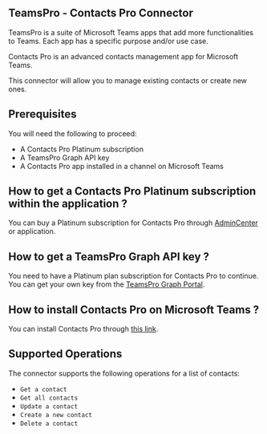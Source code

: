 ## TeamsPro - Contacts Pro Connector

TeamsPro is a suite of Microsoft Teams apps that add more functionalities to Teams. Each app has a specific purpose
and/or use case.

Contacts Pro is an advanced contacts management app for Microsoft Teams.

This connector will allow you to manage existing contacts or create new ones.

## Prerequisites

You will need the following to proceed:

* A Contacts Pro Platinum subscription
* A TeamsPro Graph API key
* A Contacts Pro app installed in a channel on Microsoft Teams

## How to get a Contacts Pro Platinum subscription within the application ?

You can buy a Platinum subscription for Contacts Pro through [AdminCenter](https://admin.teams-pro.com/) or
application.

## How to get a TeamsPro Graph API key ?

You need to have a Platinum plan subscription for Contacts Pro to continue. You can get your own key from
the [TeamsPro Graph Portal](https://developer.teams-pro.com/).

## How to install Contacts Pro on Microsoft Teams ?

You can install Contacts Pro
through [this link](https://teams.microsoft.com/l/app/B4F85A61-FD95-49B8-8FB3-3CB473412407).

## Supported Operations

The connector supports the following operations for a list of contacts:

* `Get a contact`
* `Get all contacts`
* `Update a contact`
* `Create a new contact`
* `Delete a contact`

